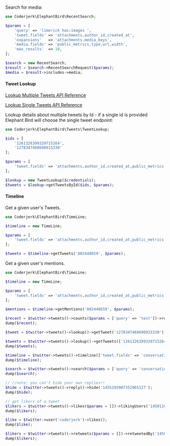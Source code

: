 Search for media:

```php
use Coderjerk\ElephantBird\RecentSearch;

$params = [
    'query' => 'limerick has:images ',
    'tweet.fields' => 'attachments,author_id,created_at',
    'expansions'   => 'attachments.media_keys',
    'media.fields' => 'public_metrics,type,url,width',
    'max_results'  => 10,
];

$search = new RecentSearch;
$result = $search->RecentSearchRequest($params);
$media = $result->includes->media;

```

#### Tweet Lookup

[Lookup Multiple Tweets API Reference](https://developer.twitter.com/en/docs/twitter-api/tweets/lookup/api-reference/get-tweets)

[Lookup Single Tweets API Reference](https://developer.twitter.com/en/docs/twitter-api/tweets/lookup/api-reference/get-tweets-id)

Lookup details about multiple tweets by Id - if a single id is provided Elephant Bird will choose the single tweet endpoint:

```php
use Coderjerk\ElephantBird\Tweets\TweetLookup;

$ids = [
    '1261326399320715264',
    '1278347468690915330'
];

$params = [
    'tweet.fields' => 'attachments,author_id,created_at,public_metrics,source'
];

$lookup = new TweetLookup($credentials);
$tweets = $lookup->getTweetsById($ids, $params);
```
#### Timeline

Get a given user's Tweets.

```php
use Coderjerk\ElephantBird\TimeLine;

$timeline = new TimeLine;

$params = [
    'tweet.fields' => 'attachments,author_id,created_at,public_metrics,source'
];

$tweets = $timeline->getTweets('802448659', $params);

```

Get a given user's mentions.

```php
use Coderjerk\ElephantBird\TimeLine;

$timeline = new TimeLine;

$params = [
    'tweet.fields' => 'attachments,author_id,created_at,public_metrics,source'
];

$mentions = $timeline->getMentions('802448659', $params);
```

```php
$recent = $twitter->tweets()->counts($params = ['query' => 'test'])->recent();
dump($recent);

$tweet = $twitter->tweets()->lookup()->getTweet('1278347468690915330');

$tweets = $twitter->tweets()->lookup()->getTweets(['1261326399320715264', '1278347468690915330']);
dump($tweets);

$timeline = $twitter->tweets()->timeline(['tweet.fields' => 'conversation_id'])->getTweets('coderjerk');
dump($timeline);

$search = $twitter->tweets()->search($params = ['query' => 'conversation_id:1455187677326757899'])->recent();
dump($search);

// //note: you can't hide your own replies!!
$hide = $twitter->tweets()->reply()->hide('1455193907352965127');
dump($hide);

// get likers of a tweet
$likers = $twitter->tweets()->likes($params = [])->likingUsers('1450110343137665036');
dump($likers);

$like = $twitter->user('coderjerk')->likes();
dump($like);

$likers = $twitter->tweets()->retweets($params = [])->retweetedBy('1450110343137665036');
dump($likers);
```

